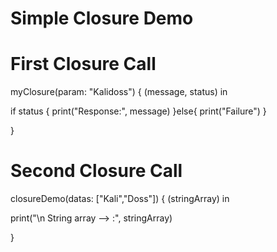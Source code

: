 # Simple Closure Demo

# First Closure Call

myClosure(param: "Kalidoss") { (message, status) in
  
  if status {
    print("Response:", message)
  }else{
    print("Failure")
  }

}


# Second Closure Call


closureDemo(datas: ["Kali","Doss"]) { (stringArray) in

  print("\n String array --> :", stringArray)
  
}


